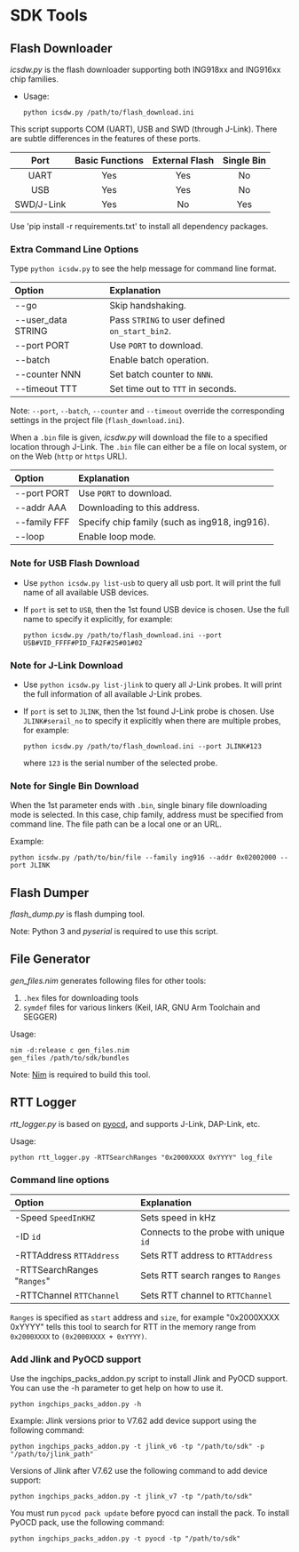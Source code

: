 # SDK Tools

## Flash Downloader

_icsdw.py_ is the flash downloader supporting both ING918xx and ING916xx chip
families.

* Usage:

    ```shell
    python icsdw.py /path/to/flash_download.ini
    ```

This script supports COM (UART), USB and SWD (through J-Link). There are subtle
differences in the features of these ports.

|Port    |  Basic Functions | External Flash | Single Bin |
|:---------:|:---------:|:---------:|:---------:|
| UART      |  Yes      |  Yes      |  No       |
| USB       |  Yes      |  Yes      |  No       |
| SWD/J-Link|  Yes      |  No       |  Yes      |

Use 'pip install -r requirements.txt' to install all dependency packages.

### Extra Command Line Options

Type `python icsdw.py` to see the help message for command line format.

|Option                 | Explanation                            |
|:----------------------|:-----------------------------------------|
|--go                   |Skip handshaking.                      |
|--user_data STRING     |Pass `STRING` to user defined `on_start_bin2`. |
|--port PORT            |Use `PORT` to download.                |
|--batch                |Enable batch operation.                |
|--counter  NNN         |Set batch counter to `NNN`.            |
|--timeout  TTT         |Set time out to `TTT` in seconds.      |

Note: `--port`, `--batch`, `--counter` and `--timeout` override the corresponding
settings in the project file (`flash_download.ini`).

When a `.bin` file is given, _icsdw.py_ will download the file to a specified location
through J-Link. The `.bin` file can either be a file on local system, or on the Web
(`http` or `https` URL).

|Option                 | Explanation                              |
|:----------------------|:-----------------------------------------|
|--port PORT            |Use `PORT` to download.                   |
|--addr AAA             |Downloading to this address.                 |
|--family FFF           |Specify chip family (such as ing918, ing916).|
|--loop                 |Enable loop mode.                            |


### Note for USB Flash Download

- Use `python icsdw.py list-usb` to query all usb port. It will print the full name of
  all available USB devices.

- If `port` is set to `USB`, then the 1st found USB device is chosen. Use the full
  name to specify it explicitly, for example:

    ```shell
    python icsdw.py /path/to/flash_download.ini --port USB#VID_FFFF#PID_FA2F#25#01#02
    ```

### Note for J-Link Download

- Use `python icsdw.py list-jlink` to query all J-Link probes. It will print the full information of
  all available J-Link probes.

- If `port` is set to `JLINK`, then the 1st found J-Link probe is chosen. Use `JLINK#serail_no`
  to specify it explicitly when there are multiple probes, for example:

    ```shell
    python icsdw.py /path/to/flash_download.ini --port JLINK#123
    ```

    where `123` is the serial number of the selected probe.

### Note for Single Bin Download

When the 1st parameter ends with `.bin`, single binary file downloading mode is selected.
In this case, chip family, address must be specified from command line.
The file path can be a local one or an URL.

Example:

```shell
python icsdw.py /path/to/bin/file --family ing916 --addr 0x02002000 --port JLINK
```

## Flash Dumper

_flash_dump.py_ is flash dumping tool.

Note: Python 3 and _pyserial_ is required to use this script.

## File Generator

_gen_files.nim_ generates following files for other tools:

1. `.hex` files for downloading tools
1. `symdef` files for various linkers (Keil, IAR, GNU Arm Toolchain and SEGGER)

Usage:

```shell
nim -d:release c gen_files.nim
gen_files /path/to/sdk/bundles
```

Note: [Nim](https://nim-lang.org/) is required to build this tool.

## RTT Logger

_rtt_logger.py_ is based on [pyocd](https://pyocd.io/), and supports J-Link,
DAP-Link, etc.

Usage:

```shell
python rtt_logger.py -RTTSearchRanges "0x2000XXXX 0xYYYY" log_file
```

### Command line options

|Option  | Explanation                              |
|:--------------------|:-----------------------------------------|
|-Speed `SpeedInKHZ`  |Sets speed in kHz              |
|-ID `id`             | Connects to the probe with unique `id`   |
|-RTTAddress `RTTAddress` | Sets RTT address to `RTTAddress`     |
|-RTTSearchRanges "`Ranges`" |Sets RTT search ranges to `Ranges` |
|-RTTChannel `RTTChannel` | Sets RTT channel to `RTTChannel`     |

`Ranges` is specified as `start` address and `size`, for example
"0x2000XXXX 0xYYYY" tells this tool to search for RTT in the memory range
from `0x2000XXXX` to `(0x2000XXXX + 0xYYYY)`.

### Add Jlink and PyOCD support

Use the ingchips_packs_addon.py script to install Jlink and PyOCD support. You can use the -h parameter to get help on how to use it.

```shell
python ingchips_packs_addon.py -h
```

Example:
Jlink versions prior to V7.62 add device support using the following command:

```shell
python ingchips_packs_addon.py -t jlink_v6 -tp "/path/to/sdk" -p "/path/to/jlink_path"
```

Versions of Jlink after V7.62 use the following command to add device support:

```shell
python ingchips_packs_addon.py -t jlink_v7 -tp "/path/to/sdk"
```

You must run `pycod pack update` before pyocd can install the pack.
To install PyOCD pack, use the following command:

```shell
python ingchips_packs_addon.py -t pyocd -tp "/path/to/sdk"
```
